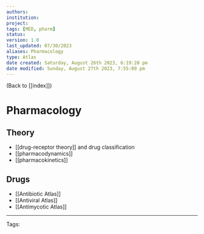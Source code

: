 ```yaml
---
authors: 
institution: 
project: 
tags: [MED, pharm]
status: 
version: 1.0
last_updated: 07/30/2023
aliases: Pharmacology
type: Atlas
date created: Saturday, August 26th 2023, 6:19:28 pm
date modified: Sunday, August 27th 2023, 7:55:09 pm
---
```


(Back to [[index]])

# Pharmacology

## Theory
- [[drug-receptor theory]] and drug classification
- [[pharmacodynamics]]
- [[pharmacokinetics]]

## Drugs
- [[Antibiotic Atlas]]
- [[Antiviral Atlas]]
- [[Antimycotic Atlas]]

---
Tags: